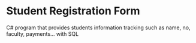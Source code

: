 # Student Registration Form
C# program that provides students information tracking such as name, no, faculty, payments... with SQL 
